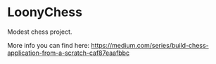 # LoonyChess
Modest chess project.

More info you can find here:
https://medium.com/series/build-chess-application-from-a-scratch-caf87eaafbbc
